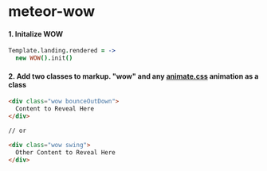 # meteor-wow

#### 1. Initalize WOW
```coffeescript
Template.landing.rendered = ->
  new WOW().init()
```
  
#### 2. Add two classes to markup. "wow" and any [animate.css](http://daneden.github.io/animate.css/) animation as a class
```html
<div class="wow bounceOutDown">
  Content to Reveal Here
</div>

// or

<div class="wow swing">
  Other Content to Reveal Here
</div>
```
